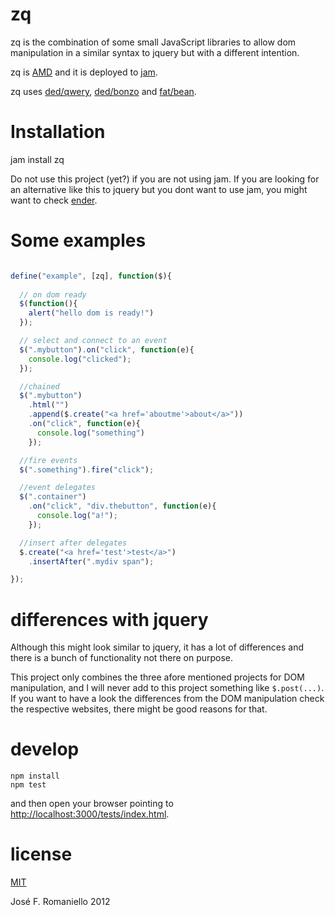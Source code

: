 # zq

zq is the combination of some small JavaScript libraries to allow dom manipulation in a similar syntax to jquery but with a different intention.

zq is [AMD](http://requirejs.org/docs/whyamd.html) and it is deployed to [jam](http://jamjs.org).

zq uses [ded/qwery](http://github.com/ded/qwery), [ded/bonzo](http://github.com/ded/bonzo) and [fat/bean](http://github.com/fat/bean).

# Installation

  jam install zq


Do not use this project (yet?) if you are not using jam. If you are looking for an alternative like this to jquery but you dont want to use jam, you might want to check [ender](http://ender.no.de/).

# Some examples


```javascript

define("example", [zq], function($){
  
  // on dom ready
  $(function(){
    alert("hello dom is ready!")
  });

  // select and connect to an event
  $(".mybutton").on("click", function(e){
    console.log("clicked");
  });

  //chained
  $(".mybutton")
    .html("")
    .append($.create("<a href='aboutme'>about</a>"))
    .on("click", function(e){
      console.log("something")
    });

  //fire events
  $(".something").fire("click");

  //event delegates
  $(".container")
    .on("click", "div.thebutton", function(e){
      console.log("a!");
    });

  //insert after delegates
  $.create("<a href='test'>test</a>")
    .insertAfter(".mydiv span");

});

```
# differences with jquery

Although this might look similar to jquery, it has a lot of differences and there is a bunch of functionality not there on purpose.

This  project only combines the three afore mentioned projects for DOM manipulation, and I will never add to this project something like `$.post(...)`. If you want to have a look the differences from the DOM manipulation check the respective websites, there might be good reasons for that.

# develop

    npm install
    npm test

and then open your browser pointing to [http://localhost:3000/tests/index.html](http://localhost:3000/tests/index.html).

# license

[MIT](http://en.wikipedia.org/wiki/MIT_License)

José F. Romaniello 2012